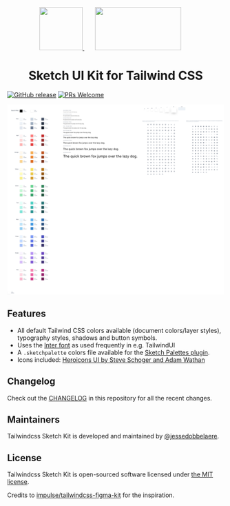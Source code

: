 <div align="center">
  <a href="https://tailwindcss.com/">
      <img width="100" height="100" src="https://cdn.worldvectorlogo.com/logos/tailwindcss.svg">
  </a>
  <a href="https://webpack.js.org/">
    <img width="200" height="100" vspace="" hspace="25" src="https://cdn.worldvectorlogo.com/logos/sketch-1.svg">
  </a>
  <h1>Sketch UI Kit for Tailwind CSS</h1>
</div>

[![GitHub release](https://img.shields.io/github/release/jessedobbelaere/tailwindcss-sketch-kit.svg)](https://github.com/jessedobbelaere/tailwindcss-sketch-kit/releases/latest)
[![PRs Welcome](https://img.shields.io/badge/PRs-welcome-brightgreen.svg?style=flat)](http://makeapullrequest.com)

<kbd>
  <a href="https://github.com/jessedobbelaere/tailwindcss-sketch-kit/raw/master/Tailwind%20CSS.sketch"><img alt="Preview Sketch UI Kit for Tailwind CSS" src="images/preview.png" /></a>
</kbd>

## Features

- All default Tailwind CSS colors available (document colors/layer styles), typography styles, shadows and button symbols.
- Uses the [Inter font](https://github.com/rsms/inter) as used frequently in e.g. TailwindUI
- A `.sketchpalette` colors file available for the [Sketch Palettes plugin](https://github.com/andrewfiorillo/sketch-palettes).
- Icons included: [Heroicons UI by Steve Schoger and Adam Wathan](https://github.com/refactoringui/heroicons)

## Changelog

Check out the [CHANGELOG](CHANGELOG.md) in this repository for all the recent changes.

## Maintainers

Tailwindcss Sketch Kit is developed and maintained by [@jessedobbelaere](twitter.com/jessedobbelaere).

## License

Tailwindcss Sketch Kit is open-sourced software licensed under [the MIT license](LICENSE.md).

Credits to [impulse/tailwindcss-figma-kit](https://github.com/impulse/tailwindcss-figma-kit) for the inspiration.
